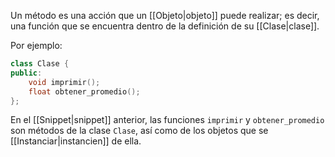 Un método es una acción que un [[Objeto|objeto]] puede realizar; es decir, una función que se encuentra dentro de la definición de su [[Clase|clase]].

Por ejemplo:

```cpp
class Clase {
public:
	void imprimir();
	float obtener_promedio();
};
```

En el [[Snippet|snippet]] anterior, las funciones `imprimir` y `obtener_promedio` son métodos de la clase `Clase`, así como de los objetos que se [[Instanciar|instancien]] de ella.
